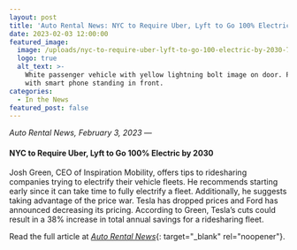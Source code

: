 ```yaml
---
layout: post
title: 'Auto Rental News: NYC to Require Uber, Lyft to Go 100% Electric by 2030'
date: 2023-02-03 12:00:00
featured_image:
  image: /uploads/nyc-to-require-uber-lyft-to-go-100-electric-by-2030-720x516-s.webp
  logo: true
  alt_text: >-
    White passenger vehicle with yellow lightning bolt image on door. Person
    with smart phone standing in front. 
categories:
  - In the News
featured_post: false
---
```

*Auto Rental News, February 3, 2023* —

#### NYC to Require Uber, Lyft to Go 100% Electric by 2030

Josh Green, CEO of Inspiration Mobility, offers tips to ridesharing companies trying to electrify their vehicle fleets. He recommends starting early since it can take time to fully electrify a fleet. Additionally, he suggests taking advantage of the price war. Tesla has dropped prices and Ford has announced decreasing its pricing. According to Green, Tesla’s cuts could result in a 38% increase in total annual savings for a ridesharing fleet.

Read the full article at [*Auto Rental News*](https://www.autorentalnews.com/10191803/nyc-to-require-uber-lyft-to-go-100-electric-by-2030){: target="_blank" rel="noopener"}.